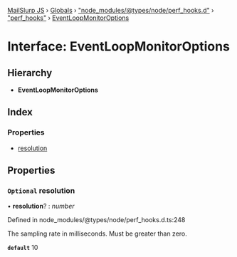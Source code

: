 [MailSlurp JS](../README.md) › [Globals](../globals.md) › ["node_modules/@types/node/perf_hooks.d"](../modules/_node_modules__types_node_perf_hooks_d_.md) › ["perf_hooks"](../modules/_node_modules__types_node_perf_hooks_d_._perf_hooks_.md) › [EventLoopMonitorOptions](_node_modules__types_node_perf_hooks_d_._perf_hooks_.eventloopmonitoroptions.md)

# Interface: EventLoopMonitorOptions

## Hierarchy

* **EventLoopMonitorOptions**

## Index

### Properties

* [resolution](_node_modules__types_node_perf_hooks_d_._perf_hooks_.eventloopmonitoroptions.md#optional-resolution)

## Properties

### `Optional` resolution

• **resolution**? : *number*

Defined in node_modules/@types/node/perf_hooks.d.ts:248

The sampling rate in milliseconds.
Must be greater than zero.

**`default`** 10

